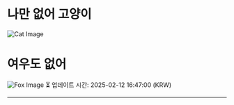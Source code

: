 
# 나만 없어 고양이

![Cat Image](https://cdn2.thecatapi.com/images/c76.jpg)

# 여우도 없어
![Fox Image](https://randomfox.ca/images/18.jpg)
⏳ 업데이트 시간: 2025-02-12 16:47:00 (KRW)

---
